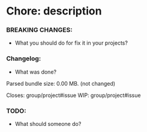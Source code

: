 # Chore: description

### BREAKING CHANGES:
* What you should do for fix it in your projects?

### Changelog:
* What was done?

Parsed bundle size: 0.00 MB. (not changed)

Closes: group/project#issue
WIP: group/project#issue

### TODO:
* What should someone do?
